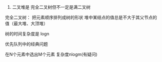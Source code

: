 1. 二叉堆是 完全二叉树但不一定是满二叉树

完全二叉树： 把元素顺序排列成树的形状
堆中某结点的值总是不大于其父节点的值（最大堆、大顶堆）


树的时间复杂度是 logn

优先队列中的经典问题

在N个元素中选出M个元素
复杂度nlogm(有疑问)